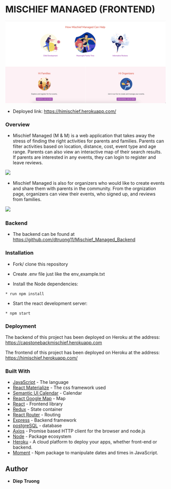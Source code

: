 # MISCHIEF MANAGED (FRONTEND)

<p align="center">
<img src="./gif/home_mi.png" width=1000>

- Deployed link: https://himischief.herokuapp.com/
### Overview
* Mischief Managed (M & M) is a web application that takes away the stress of finding the right activities for parents and families. Parents can filter activities based on location, distance, cost, event type and age range. Parents can also view an interactive map of their search results. If parents are interested in any events, they can login to register and leave reviews. 

![](./gif/MM2.gif)

* Mischief Managed is also for organizers who would like to create events and share them with parents in the community. From the orgnization page, organizers can view their events, who signed up, and reviews from families. 

![](./gif/MM3.gif)


### Backend 

* The backend can be found at https://github.com/dtruong11/Mischief_Managed_Backend

### Installation

* Fork/ clone this repository
* Create .env file just like the env_example.txt

* Install the Node dependencies:

```shell
* run npm install
```

* Start the react development server:

```shell
* npm start
```

### Deployment

The backend of this project has been deployed on Heroku at the address: 
https://capstonebackmischief.herokuapp.com

The frontend of this project has been deployed on Heroku at the address:
https://himischief.herokuapp.com/

### Built With
* [JavaScript](https://www.javascript.com/) - The language
* [React Materialize](https://react-materialize.github.io/#/) - The css framework used
* [Semantic UI Calendar](https://github.com/arfedulov/semantic-ui-calendar-react) - Calendar
* [React Google Map](https://tomchentw.github.io/react-google-maps/) - Map 
* [React](https://reactjs.org/) - Frontend library
* [Redux](https://redux.js.org/) - State container
* [React Router](https://reacttraining.com/react-router/core/guides/quick-start) - Routing 
* [Express](http://expressjs.com/) - Backend framework
* [postgreSQL](https://www.postgresql.org/) - database
* [Axios](https://github.com/axios/axios) - Promise based HTTP client for the browser and node.js
* [Node](https://nodejs.org/en/) - Package ecosystem
* [Heroku](https://www.heroku.com/) - A cloud platform to deploy your apps, whether front-end or backend.
* [Moment](https://momentjs.com/) - Npm package to manipulate dates and times in JavaScript.

## Author
* **Diep Truong**
